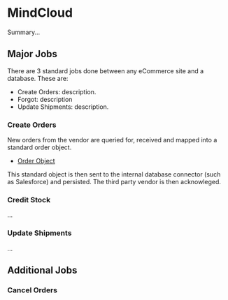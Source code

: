 # MindCloud

Summary... 

## Major Jobs

There are 3 standard jobs done between any eCommerce site and a database. These are:

- Create Orders: description.
- Forgot: description
- Update Shipments: description.

### Create Orders

New orders from the vendor are queried for, received and mapped into a standard order object.

- [Order Object](/order-object.md)

This standard object is then sent to the internal database connector (such as Salesforce) and persisted. The third party vendor is then acknowleged.

### Credit Stock

...

### Update Shipments

...


## Additional Jobs

### Cancel Orders
